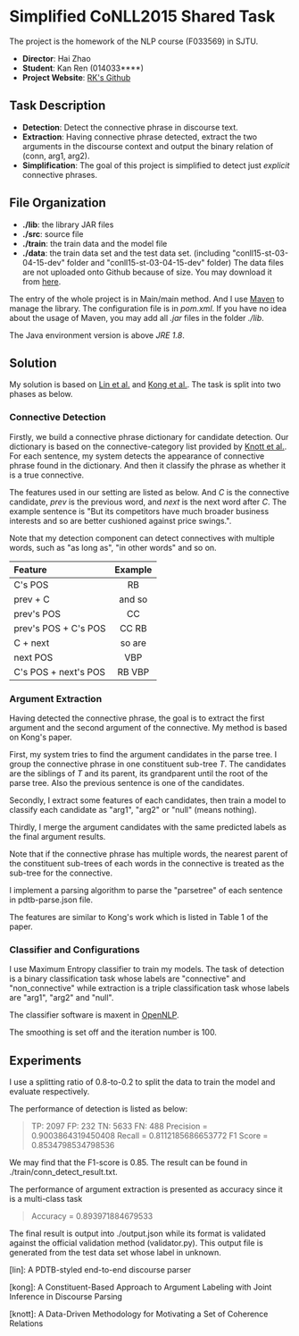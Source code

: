 # Simplified CoNLL2015 Shared Task
The project is the homework of the NLP course (F033569) in SJTU.

* **Director**: Hai Zhao
* **Student**: Kan Ren (014033****)
* **Project Website**: [RK's Github](https://github.com/rk2900/CoNLL2015)

## Task Description
* **Detection**:  Detect the connective phrase in discourse text.
* **Extraction**: Having connective phrase detected, extract the two arguments in the discourse context and output the binary relation of (conn, arg1, arg2).
* **Simplification**: The goal of this project is simplified to detect just *explicit* connective phrases.

## File Organization
* **./lib**: the library JAR files
* **./src**: source file
* **./train**: the train data and the model file
* **./data**: the train data set and the test data set. (including "conll15-st-03-04-15-dev" folder and "conll15-st-03-04-15-dev" folder) The data files are not uploaded onto Github because of size. You may download it from [here](http://nbviewer.ipython.org/github/attapol/conll15st/blob/master/tutorial/tutorial.ipynb).

The entry of the whole project is in Main/main method.
And I use [Maven](http://maven.apache.org/) to manage the library. The configuration file is in *pom.xml*.
If you have no idea about the usage of Maven, you may add all *.jar* files in the folder *./lib*.

The Java environment version is above *JRE 1.8*.

## Solution
My solution is based on [Lin et al.](#lin) and  [Kong et al.](#kong). The task is split into two phases as below.

### Connective Detection
Firstly, we build a connective phrase dictionary for candidate detection. Our dictionary is based on the connective-category list provided by [Knott et al.](#knott). For each sentence, my system detects the appearance of connective phrase found in the dictionary. And then it classify the phrase as whether it is a true connective.

The features used in our setting are listed as below. And *C* is the connective candidate, *prev* is the previous word, and *next* is the next word after *C*. The example sentence is "But its competitors have much broader business  interests and so are better cushioned against price swings.".

Note that my detection component can detect connectives with multiple words, such as "as long as", "in other words" and so on.

| Feature   | Example  | 
| :-------- | :--------:|
| C's POS    |  RB |
| prev + C | and so |
| prev's POS | CC |
| prev's POS + C's POS | CC RB |
| C + next | so are |
| next POS | VBP |
| C's POS + next's POS | RB VBP |

### Argument Extraction
Having detected the connective phrase, the goal is to extract the first argument and the second argument of the connective. My method is based on Kong's paper.

First, my system tries to find the argument candidates in the parse tree. I group the connective phrase in one constituent sub-tree *T*. The candidates are the siblings of *T* and its parent, its grandparent until the root of the parse tree. Also the previous sentence is one of the candidates. 

Secondly, I extract some features of each candidates, then train a model to classify each candidate as "arg1", "arg2" or "null" (means nothing).

Thirdly, I merge the argument candidates with the same predicted labels as the final argument results.

Note that if the connective phrase has multiple words, the nearest parent of the constituent sub-trees of each words in the connective is treated as the sub-tree for the connective.

I implement a parsing algorithm to parse the "parsetree" of each sentence in pdtb-parse.json file.

The features are similar to Kong's work which is listed in Table 1 of the paper.

### Classifier and Configurations
I use Maximum Entropy classifier to train my models. The task of detection is a binary classification task whose labels are "connective" and "non_connective" while extraction is a triple classification task whose labels are "arg1", "arg2" and "null".

The classifier software is maxent in [OpenNLP](https://opennlp.apache.org/index.html).

The smoothing is set off and the iteration number is 100.

## Experiments
I use a splitting ratio of 0.8-to-0.2 to split the data to train the model and evaluate respectively.

The performance of detection is listed as below:
> TP: 2097
> FP: 232
> TN: 5633
> FN: 488
> Precision = 0.9003864319450408
> Recall = 0.8112185686653772
> F1 Score = 0.8534798534798536


We may find that the F1-score is 0.85. The result can be found in ./train/conn_detect_result.txt.

The performance of argument extraction is presented as accuracy since it is a multi-class task
> Accuracy = 0.893971884679533

The final result is output into ./output.json while its format is validated against the official validation method (validator.py).
This output file is generated from the test data set whose label in unknown.




[lin]<a name="ling"/>: A PDTB-styled end-to-end discourse parser

[kong]<a name="kong"/>: A Constituent-Based Approach to Argument Labeling with Joint Inference in Discourse Parsing

[knott]<a name="knott"/>: A Data-Driven Methodology for Motivating a Set of Coherence Relations